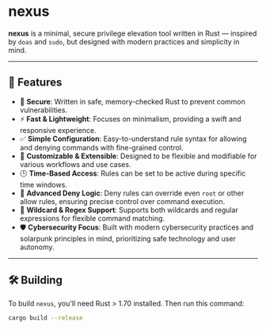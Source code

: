 # nexus

**nexus** is a minimal, secure privilege elevation tool written in Rust — inspired by `doas` and `sudo`, but designed with modern practices and simplicity in mind.

---

## 🚀 Features

- 🔐 **Secure**: Written in safe, memory-checked Rust to prevent common vulnerabilities.
- ⚡ **Fast & Lightweight**: Focuses on minimalism, providing a swift and responsive experience.
- ✅ **Simple Configuration**: Easy-to-understand rule syntax for allowing and denying commands with fine-grained control.
- 🧩 **Customizable & Extensible**: Designed to be flexible and modifiable for various workflows and use cases.
- 🕒 **Time-Based Access**: Rules can be set to be active during specific time windows.
- 🚫 **Advanced Deny Logic**: Deny rules can override even `root` or other allow rules, ensuring precise control over command execution.
- 🔧 **Wildcard & Regex Support**: Supports both wildcards and regular expressions for flexible command matching.
- 🛡️ **Cybersecurity Focus**: Built with modern cybersecurity practices and solarpunk principles in mind, prioritizing safe technology and user autonomy.

---

## 🛠️ Building

To build `nexus`, you'll need Rust > 1.70 installed. Then run this command:

```bash
cargo build --release

